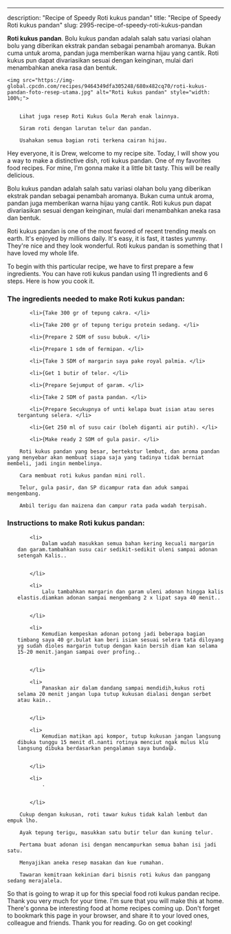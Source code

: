 ---
description: "Recipe of Speedy Roti kukus pandan"
title: "Recipe of Speedy Roti kukus pandan"
slug: 2995-recipe-of-speedy-roti-kukus-pandan

<p>
	<strong>Roti kukus pandan</strong>. 
	Bolu kukus pandan adalah salah satu variasi olahan bolu yang diberikan ekstrak pandan sebagai penambah aromanya. Bukan cuma untuk aroma, pandan juga memberikan warna hijau yang cantik. Roti kukus pun dapat divariasikan sesuai dengan keinginan, mulai dari menambahkan aneka rasa dan bentuk.
</p>
<p>
	
	<img src="https://img-global.cpcdn.com/recipes/9464349dfa305248/680x482cq70/roti-kukus-pandan-foto-resep-utama.jpg" alt="Roti kukus pandan" style="width: 100%;">
	
	
		Lihat juga resep Roti Kukus Gula Merah enak lainnya.
	
		Siram roti dengan larutan telur dan pandan.
	
		Usahakan semua bagian roti terkena cairan hijau.
	
</p>
<p>
	Hey everyone, it is Drew, welcome to my recipe site. Today, I will show you a way to make a distinctive dish, roti kukus pandan. One of my favorites food recipes. For mine, I'm gonna make it a little bit tasty. This will be really delicious.
</p>
	
<p>
	Bolu kukus pandan adalah salah satu variasi olahan bolu yang diberikan ekstrak pandan sebagai penambah aromanya. Bukan cuma untuk aroma, pandan juga memberikan warna hijau yang cantik. Roti kukus pun dapat divariasikan sesuai dengan keinginan, mulai dari menambahkan aneka rasa dan bentuk.
</p>
<p>
	Roti kukus pandan is one of the most favored of recent trending meals on earth. It's enjoyed by millions daily. It's easy, it is fast, it tastes yummy. They're nice and they look wonderful. Roti kukus pandan is something that I have loved my whole life.
</p>

<p>
To begin with this particular recipe, we have to first prepare a few ingredients. You can have roti kukus pandan using 11 ingredients and 6 steps. Here is how you cook it.
</p>

<h3>The ingredients needed to make Roti kukus pandan:</h3>

<ol>
	
		<li>{Take 300 gr of tepung cakra. </li>
	
		<li>{Take 200 gr of tepung terigu protein sedang. </li>
	
		<li>{Prepare 2 SDM of susu bubuk. </li>
	
		<li>{Prepare 1 sdm of fermipan. </li>
	
		<li>{Take 3 SDM of margarin saya pake royal palmia. </li>
	
		<li>{Get 1 butir of telor. </li>
	
		<li>{Prepare Sejumput of garam. </li>
	
		<li>{Take 2 SDM of pasta pandan. </li>
	
		<li>{Prepare Secukupnya of unti kelapa buat isian atau seres tergantung selera. </li>
	
		<li>{Get 250 ml of susu cair (boleh diganti air putih). </li>
	
		<li>{Make ready 2 SDM of gula pasir. </li>
	
</ol>
<p>
	
		Roti kukus pandan yang besar, bertekstur lembut, dan aroma pandan yang menyebar akan membuat siapa saja yang tadinya tidak berniat membeli, jadi ingin membelinya.
	
		Cara membuat roti kukus pandan mini roll.
	
		Telur, gula pasir, dan SP dicampur rata dan aduk sampai mengembang.
	
		Ambil terigu dan maizena dan campur rata pada wadah terpisah.
	
</p>

<h3>Instructions to make Roti kukus pandan:</h3>

<ol>
	
		<li>
			Dalam wadah masukkan semua bahan kering kecuali margarin dan garam.tambahkan susu cair sedikit-sedikit uleni sampai adonan setengah Kalis..
			
			
		</li>
	
		<li>
			Lalu tambahkan margarin dan garam uleni adonan hingga kalis elastis.diamkan adonan sampai mengembang 2 x lipat saya 40 menit..
			
			
		</li>
	
		<li>
			Kemudian kempeskan adonan potong jadi beberapa bagian timbang saya 40 gr.bulat kan beri isian sesuai selera tata diloyang yg sudah dioles margarin tutup dengan kain bersih diam kan selama 15-20 menit.jangan sampai over profing..
			
			
		</li>
	
		<li>
			Panaskan air dalam dandang sampai mendidih,kukus roti selama 20 menit jangan lupa tutup kukusan dialasi dengan serbet atau kain..
			
			
		</li>
	
		<li>
			Kemudian matikan api kompor, tutup kukusan jangan langsung dibuka tunggu 15 menit dl.nanti rotinya menciut ngak mulus klu langsung dibuka berdasarkan pengalaman saya bunda😄.
			
			
		</li>
	
		<li>
			.
			
			
		</li>
	
</ol>

<p>
	
		Cukup dengan kukusan, roti tawar kukus tidak kalah lembut dan empuk lho.
	
		Ayak tepung terigu, masukkan satu butir telur dan kuning telur.
	
		Pertama buat adonan isi dengan mencampurkan semua bahan isi jadi satu.
	
		Menyajikan aneka resep masakan dan kue rumahan.
	
		Tawaran kemitraan kekinian dari bisnis roti kukus dan panggang sedang merajalela.
	
</p>

<p>
	So that is going to wrap it up for this special food roti kukus pandan recipe. Thank you very much for your time. I'm sure that you will make this at home. There's gonna be interesting food at home recipes coming up. Don't forget to bookmark this page in your browser, and share it to your loved ones, colleague and friends. Thank you for reading. Go on get cooking!
</p>
